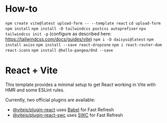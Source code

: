 # How-to
`npm create vite@latest upload-form -- --template react`
`cd upload-form`
`npm install`
`npm install -D tailwindcss postcss autoprefixer`
`npx tailwindcss init -p`
(configure as described here: https://tailwindcss.com/docs/guides/vite)
`npm i -D daisyui@latest`
`npm install axios`
`npm install --save react-dropzone`
`npm i react-router-dom react-icons`
`npm install @hello-pangea/dnd --save`

# React + Vite

This template provides a minimal setup to get React working in Vite with HMR and some ESLint rules.

Currently, two official plugins are available:

- [@vitejs/plugin-react](https://github.com/vitejs/vite-plugin-react/blob/main/packages/plugin-react/README.md) uses [Babel](https://babeljs.io/) for Fast Refresh
- [@vitejs/plugin-react-swc](https://github.com/vitejs/vite-plugin-react-swc) uses [SWC](https://swc.rs/) for Fast Refresh
